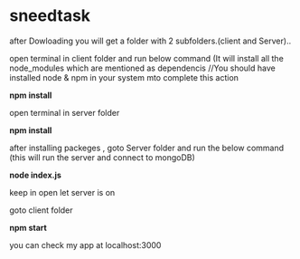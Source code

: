 # sneedtask
after Dowloading you will get a folder with 2 subfolders.(client and Server)..

open terminal in client folder and run below command (It will install all the node_modules which are mentioned as dependencis
//You should have installed node & npm in your system mto complete this action

<b>npm install</b> 

open terminal in server folder

<b>npm install</b>


after installing packeges , goto Server folder and run the below command (this will run the server and connect to mongoDB)

<b>node index.js </b>

keep in open let server is on

goto client folder 

<b>npm start</b>

you can check my app at localhost:3000
